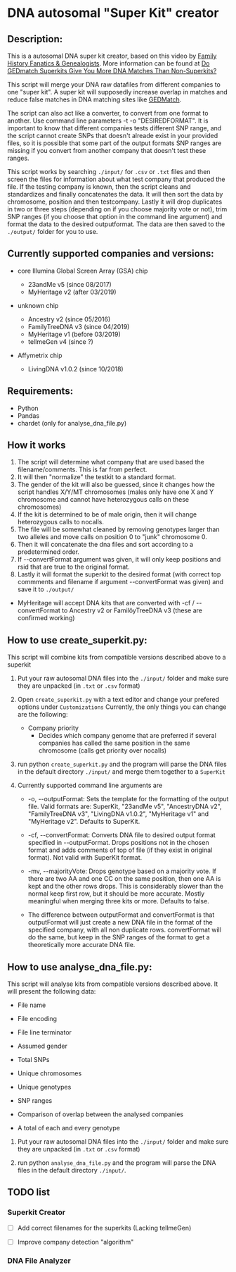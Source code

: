 # DNA autosomal "Super Kit" creator

## Description:
This is a autosomal DNA super kit creator, based on this video by [Family History Fanatics & Genealogists](https://www.youtube.com/watch?v=IJmAHNSODuw).
More information can be found at [Do GEDmatch Superkits Give You More DNA Matches Than Non-Superkits?](https://www.familyhistoryfanatics.com/gedmatch-superkits)

This script will merge your DNA raw datafiles from different companies to one "super kit".
A super kit will supposedly increase overlap in matches and reduce false matches in DNA matching sites like [GEDMatch](https://www.gedmatch.com).

The script can also act like a converter, to convert from one format to another. Use command line parameters -t -o "DESIREDFORMAT".
It is important to know that different companies tests different SNP range, and the script cannot create SNPs that doesn't alreade exist in your provided files, so it is possible that some part of the output formats SNP ranges are missing if you convert from another company that doesn't test these ranges.

This script works by searching `./input/` for `.csv` or `.txt` files and then screen the files for information about what test company that produced the file.
If the testing company is known, then the script cleans and standardizes and finally concatenates the data.
It will then sort the data by chromosome, position and then testcompany.
Lastly it will drop duplicates in two or three steps (depending on if you choose majority vote or not), trim SNP ranges (if you choose that option in the command line argument) and format the data to the desired outputformat.
The data are then saved to the `./output/` folder for you to use.



## Currently supported companies and versions:

- core Illumina Global Screen Array (GSA) chip
    * 23andMe v5 (since 08/2017)
    * MyHeritage v2 (after 03/2019)

- unknown chip
    * Ancestry v2 (since 05/2016)
    * FamilyTreeDNA v3 (since 04/2019)
    * MyHeritage v1 (before 03/2019)
    * tellmeGen v4 (since ?)

- Affymetrix chip
    * LivingDNA v1.0.2 (since 10/2018)



## Requirements:
* Python
* Pandas
* chardet (only for analyse_dna_file.py)



## How it works
1. The script will determine what company that are used based the filename/comments. This is far from perfect.
2. It will then "normalize" the testkit to a standard format.
3. The gender of the kit will also be guessed, since it changes how the script handles X/Y/MT chromosomes (males only have one X and Y chromosome and cannot have heterozygous calls on these chromosomes)
4. If the kit is determined to be of male origin, then it will change heterozygous calls to nocalls.
5. The file will be somewhat cleaned by removing genotypes larger than two alleles and move calls on position 0 to "junk" chromosome 0.
6. Then it will concatenate the dna files and sort according to a predetermined order.
7. If --convertFormat argument was given, it will only keep positions and rsid that are true to the original format.
8. Lastly it will format the superkit to the desired format (with correct top commments and filename if argument --convertFormat was given) and save it to `./output/`

* MyHeritage will accept DNA kits that are converted with -cf / --convertFormat to Ancestry v2 or FamilöyTreeDNA v3 (these are confirmed working)




## How to use create_superkit.py:
This script will combine kits from compatible versions described above to a superkit

1. Put your raw autosomal DNA files into the `./input/` folder and make sure they are unpacked (in `.txt` or `.csv` format)

2. Open `create_superkit.py` with a text editor and change your prefered options under `Customizations`
Currently, the only things you can change are the following:

    * Company priority
        - Decides which company genome that are preferred if several companies has called the same position in the same chromosome (calls get priority over nocalls)

3. run python `create_superkit.py` and the program will parse the DNA files in the default directory `./input/` and merge them together to a `SuperKit`

4. Currently supported command line arguments are
    * -o, --outputFormat: Sets the template for the formatting of the output file. Valid formats are: SuperKit, "23andMe v5", "AncestryDNA v2", "FamilyTreeDNA v3", "LivingDNA v1.0.2", "MyHeritage v1" and "MyHeritage v2". Defaults to SuperKit.
    * -cf, --convertFormat: Converts DNA file to desired output format specified in --outputFormat. Drops positions not in the chosen format and adds comments of top of file (if they exist in original format). Not valid with SuperKit format.
    * -mv, --majorityVote: Drops genotype based on a majority vote. If there are two AA and one CC on the same position, then one AA is kept and the other rows drops. This is considerably slower than the normal keep first row, but it should be more accurate. Mostly meaningful when merging three kits or more. Defaults to false.

    * The difference between outputFormat and convertFormat is that outputFormat will just create a new DNA file in the format of the specified company, with all non duplicate rows. convertFormat will do the same, but keep in the SNP ranges of the format to get a theoretically more accurate DNA file.




## How to use analyse_dna_file.py:
This script will analyse kits from compatible versions described above.
It will present the following data:
* File name
* File encoding
* File line terminator

* Assumed gender

* Total SNPs
* Unique chromosomes
* Unique genotypes
* SNP ranges

* Comparison of overlap between the analysed companies

* A total of each and every genotype

1. Put your raw autosomal DNA files into the `./input/` folder and make sure they are unpacked (in `.txt` or `.csv` format)

2. run python `analyse_dna_file.py` and the program will parse the DNA files in the default directory `./input/`.


## TODO list
### Superkit Creator

- [ ] Add correct filenames for the superkits (Lacking tellmeGen)
- [ ] Improve company detection "algorithm"


### DNA File Analyzer
